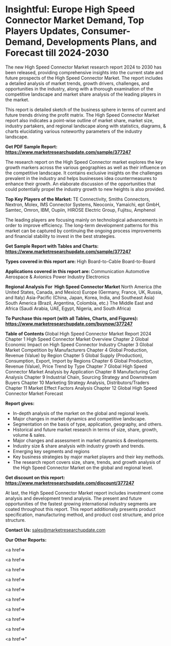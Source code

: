 # Insightful: Europe High Speed Connector Market Demand, Top Players Updates, Consumer-Demand, Developments Plans, and Forecast till 2024-2030

The new High Speed Connector Market research report 2024 to 2030 has been released, providing comprehensive insights into the current state and future prospects of the High Speed Connector Market. The report includes a detailed analysis of market trends, growth drivers, challenges, and opportunities in the industry, along with a thorough examination of the competitive landscape and market share analysis of the leading players in the market.

This report is detailed sketch of the business sphere in terms of current and future trends driving the profit matrix. The High Speed Connector Market report also indicates a point-wise outline of market share, market size, industry partakers, and regional landscape along with statistics, diagrams, &amp; charts elucidating various noteworthy parameters of the industry landscape.

<strong><b>Get PDF Sample Report: <a href=https://www.marketresearchupdate.com/sample/377247>https://www.marketresearchupdate.com/sample/377247</a></b></strong>

The research report on the High Speed Connector market explores the key growth markers across the various geographies as well as their influence on the competitive landscape. It contains exclusive insights on the challenges prevalent in the industry and helps businesses idea countermeasures to enhance their growth. An elaborate discussion of the opportunities that could potentially propel the industry growth to new heights is also provided.

<strong><b>Top Key Players of the Market:
</b></strong>ТЕ Соnnесtіvіtу, Ѕmіthѕ Соnnесtоrѕ, Nехtrоn, Моlех, ІМЅ Соnnесtоr Ѕуѕtеmѕ, Nеосоnіх, Yаmаісhі, ерt GmbН, Ѕаmtес, Оmrоn, ІВМ, Оuрііn, НІRОЅЕ Еlесtrіс Grоuр, Fuјіtѕu, Аmрhеnоl<strong><b>
</b></strong>

The leading players are focusing mainly on technological advancements in order to improve efficiency. The long-term development patterns for this market can be captured by continuing the ongoing process improvements and financial stability to invest in the best strategies.

<strong><b>Get Sample Report with Tables and Charts: <a href=https://www.marketresearchupdate.com/sample/377247>https://www.marketresearchupdate.com/sample/377247</a></b></strong>

<strong><b>Types covered in this report are:
</b></strong>High Board-to-Cable
Board-to-Board<strong><b>
</b></strong>

<strong><b>Applications covered in this report are:
</b></strong>Соmmunісаtіоn
Аutоmоtіvе
Аеrоѕрасе & Аvіоnісѕ
Роwеr Іnduѕtrу
Еlесtrоnісѕ<strong><b>
</b></strong>

<strong><b>Regional Analysis For  High Speed Connector Market</b></strong><strong><b>
</b></strong>North America (the United States, Canada, and Mexico)
Europe (Germany, France, UK, Russia, and Italy)
Asia-Pacific (China, Japan, Korea, India, and Southeast Asia)
South America (Brazil, Argentina, Colombia, etc.)
The Middle East and Africa (Saudi Arabia, UAE, Egypt, Nigeria, and South Africa)

<strong><b>To Purchase this report (with all Tables, Charts, and Figures): <a href=https://www.marketresearchupdate.com/buynow/377247>https://www.marketresearchupdate.com/buynow/377247</a></b></strong>

<strong><b>Table of Contents</b></strong><strong><b>
</b></strong>Global High Speed Connector Market Report 2024
Chapter 1 High Speed Connector Market Overview
Chapter 2 Global Economic Impact on High Speed Connector Industry
Chapter 3 Global Market Competition by Manufacturers
Chapter 4 Global Production, Revenue (Value) by Region
Chapter 5 Global Supply (Production), Consumption, Export, Import by Regions
Chapter 6 Global Production, Revenue (Value), Price Trend by Type
Chapter 7 Global High Speed Connector Market Analysis by Application
Chapter 8 Manufacturing Cost Analysis
Chapter 9 Industrial Chain, Sourcing Strategy and Downstream Buyers
Chapter 10 Marketing Strategy Analysis, Distributors/Traders
Chapter 11 Market Effect Factors Analysis
Chapter 12 Global High Speed Connector Market Forecast

<strong><b>Report gives:</b></strong>

- In-depth analysis of the market on the global and regional levels.
- Major changes in market dynamics and competitive landscape.
- Segmentation on the basis of type, application, geography, and others.
- Historical and future market research in terms of size, share, growth, volume &amp; sales.
- Major changes and assessment in market dynamics &amp; developments.
- Industry size &amp; share analysis with industry growth and trends.
- Emerging key segments and regions
- Key business strategies by major market players and their key methods.
- The research report covers size, share, trends, and growth analysis of the High Speed Connector Market on the global and regional level.

<strong><b>Get discount on this report: <a href=https://www.marketresearchupdate.com/discount/377247>https://www.marketresearchupdate.com/discount/377247</a></b></strong>

At last, the High Speed Connector Market report includes investment come analysis and development trend analysis. The present and future opportunities of the fastest growing international industry segments are coated throughout this report. This report additionally presents product specification, manufacturing method, and product cost structure, and price structure.

<strong><b>Contact Us:
</b></strong>sales@marketresearchupdate.com

<strong>Our Other Reports:</strong>

<a href=></a>

<a href=></a>

<a href=></a>

<a href=></a>

<a href=></a>

<a href=></a>

<a href=></a>

<a href=></a>

<a href=></a>

<a href=></a>"
